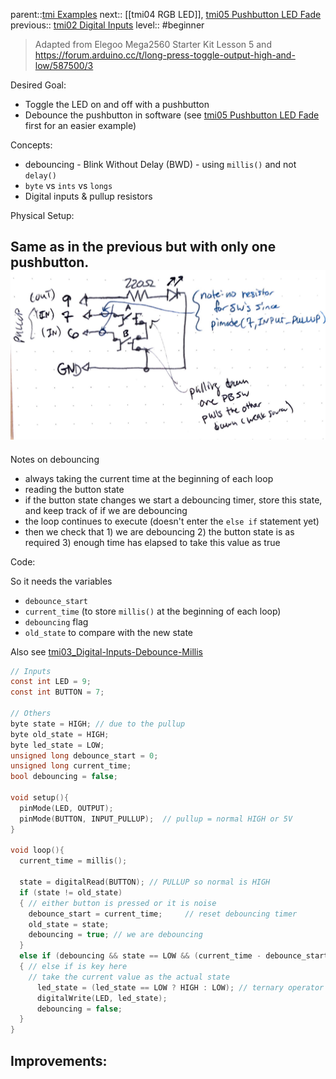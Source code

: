 parent::[tmi Examples](../../../tmi%20Examples.md)
next:: [[tmi04 RGB LED]], [tmi05 Pushbutton LED Fade](tmi05%20Pushbutton%20LED%20Fade.md)
previous:: [tmi02 Digital Inputs](tmi02%20Digital%20Inputs.md)
level:: #beginner

>  Adapted from Elegoo Mega2560 Starter Kit Lesson 5 and https://forum.arduino.cc/t/long-press-toggle-output-high-and-low/587500/3

Desired Goal:
- Toggle the LED on and off with a pushbutton
- Debounce the pushbutton in software (see [tmi05 Pushbutton LED Fade](tmi05%20Pushbutton%20LED%20Fade.md) first for an easier example)

Concepts:
- debouncing - Blink Without Delay (BWD) - using `millis()` and not `delay()`
- `byte` vs `ints` vs `longs` 
- Digital inputs & pullup resistors

Physical Setup:

Same as in the previous but with only one pushbutton.
![](../attachments/IMG_7160.jpg)
- 
Notes on debouncing
- always taking the current time at the beginning of each loop
- reading the button state
- if the button state changes we start a debouncing timer, store this state, and keep track of if we are debouncing
- the loop continues to execute (doesn't enter the `else if` statement yet)
- then we check that 1) we are debouncing 2) the button state is as required 3) enough time has elapsed to take this value as true

Code:


So it needs the variables
- `debounce_start`
- `current_time` (to store `millis()` at the beginning of each loop)
- `debouncing` flag
- `old_state` to compare with the new state 

Also see [tmi03_Digital-Inputs-Debounce-Millis](tmi03_Digital-Inputs-Debounce-Millis/tmi03_Digital-Inputs-Debounce-Millis.ino)

``` c
// Inputs
const int LED = 9;
const int BUTTON = 7;

// Others
byte state = HIGH; // due to the pullup
byte old_state = HIGH;
byte led_state = LOW;
unsigned long debounce_start = 0;
unsigned long current_time; 
bool debouncing = false;

void setup(){
  pinMode(LED, OUTPUT);
  pinMode(BUTTON, INPUT_PULLUP);  // pullup = normal HIGH or 5V   
}

void loop(){
  current_time = millis();

  state = digitalRead(BUTTON); // PULLUP so normal is HIGH
  if (state != old_state)
  { // either button is pressed or it is noise
    debounce_start = current_time;     // reset debouncing timer
    old_state = state;
    debouncing = true; // we are debouncing
  }
  else if (debouncing && state == LOW && (current_time - debounce_start > 50))
  { // else if is key here
    // take the current value as the actual state
      led_state = (led_state == LOW ? HIGH : LOW); // ternary operator to switch led state
      digitalWrite(LED, led_state);
      debouncing = false;
  }
}
```

Improvements:
- 